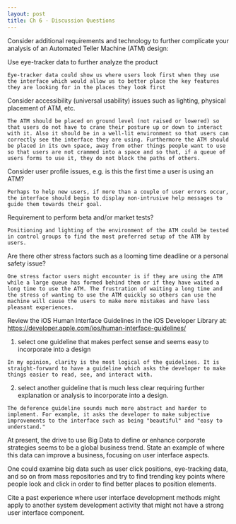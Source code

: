 ```yaml
---
layout: post
title: Ch 6 - Discussion Questions
---
```


Consider additional requirements and technology to further complicate your analysis of an Automated Teller Machine (ATM) design:

  Use eye-tracker data to further analyze the product

    Eye-tracker data could show us where users look first when they use the interface which would allow us to better place the key features they are looking for in the places they look first

  Consider accessibility (universal usability) issues such as lighting, physical placement of ATM, etc.

    The ATM should be placed on ground level (not raised or lowered) so that users do not have to crane their posture up or down to interact with it. Also it should be in a well-lit environment so that users can correctly see the interface they are using. Furthermore the ATM should be placed in its own space, away from other things people want to use so that users are not crammed into a space and so that, if a queue of users forms to use it, they do not block the paths of others.

  Consider user profile issues, e.g. is this the first time a user is using an ATM?

    Perhaps to help new users, if more than a couple of user errors occur, the interface should begin to display non-intrusive help messages to guide them towards their goal.

  Requirement to perform beta and/or market tests?

    Positioning and lighting of the environment of the ATM could be tested in control groups to find the most preferred setup of the ATM by users.

  Are there other stress factors such as a looming time deadline or a personal safety issue?

    One stress factor users might encounter is if they are using the ATM while a large queue has formed behind them or if they have waited a long time to use the ATM. The frustration of waiting a long time and the stress of wanting to use the ATM quickly so others can use the machine will cause the users to make more mistakes and have less pleasant experiences.

Review the iOS Human Interface Guidelines in the iOS Developer Library at: https://developer.apple.com/ios/human-interface-guidelines/

  1) select one guideline that makes perfect sense and seems easy to incorporate into a design

    In my opinion, clarity is the most logical of the guidelines. It is straight-forward to have a guideline which asks the developer to make things easier to read, see, and interact with.

  2) select another guideline that is much less clear requiring further explanation or analysis to incorporate into a design.

    The deference guideline sounds much more abstract and harder to implement. For example, it asks the developer to make subjective improvements to the interface such as being "beautiful" and "easy to understand."

At present, the drive to use Big Data to define or enhance corporate strategies seems to be a global business trend. State an example of where this data can improve a business, focusing on user interface aspects.

  One could examine big data such as user click positions, eye-tracking data, and so on from mass repositories and try to find trending key points where people look and click in order to find better places to position elements.

Cite a past experience where user interface development methods might apply to another system development activity that might not have a strong user interface component.
